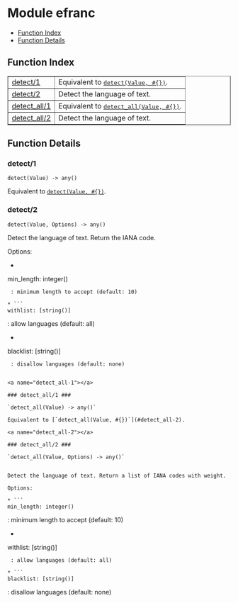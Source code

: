 

# Module efranc #
* [Function Index](#index)
* [Function Details](#functions)

<a name="index"></a>

## Function Index ##


<table width="100%" border="1" cellspacing="0" cellpadding="2" summary="function index"><tr><td valign="top"><a href="#detect-1">detect/1</a></td><td>Equivalent to <a href="#detect-2"><tt>detect(Value, #{})</tt></a>.</td></tr><tr><td valign="top"><a href="#detect-2">detect/2</a></td><td> 
Detect the language of text.</td></tr><tr><td valign="top"><a href="#detect_all-1">detect_all/1</a></td><td>Equivalent to <a href="#detect_all-2"><tt>detect_all(Value, #{})</tt></a>.</td></tr><tr><td valign="top"><a href="#detect_all-2">detect_all/2</a></td><td> 
Detect the language of text.</td></tr></table>


<a name="functions"></a>

## Function Details ##

<a name="detect-1"></a>

### detect/1 ###

`detect(Value) -> any()`

Equivalent to [`detect(Value, #{})`](#detect-2).

<a name="detect-2"></a>

### detect/2 ###

`detect(Value, Options) -> any()`


Detect the language of text. Return the IANA code.

Options:

* ```
min_length: integer()
```
 : minimum length to accept (default: 10)

* ```
withlist: [string()]
```
 : allow languages (default: all)

* ```
blacklist: [string()]
```
 : disallow languages (default: none)


<a name="detect_all-1"></a>

### detect_all/1 ###

`detect_all(Value) -> any()`

Equivalent to [`detect_all(Value, #{})`](#detect_all-2).

<a name="detect_all-2"></a>

### detect_all/2 ###

`detect_all(Value, Options) -> any()`


Detect the language of text. Return a list of IANA codes with weight.

Options:

* ```
min_length: integer()
```
 : minimum length to accept (default: 10)

* ```
withlist: [string()]
```
 : allow languages (default: all)

* ```
blacklist: [string()]
```
 : disallow languages (default: none)


